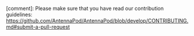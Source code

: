 [comment]: Please make sure that you have read our contribution guidelines: https://github.com/AntennaPod/AntennaPod/blob/develop/CONTRIBUTING.md#submit-a-pull-request
